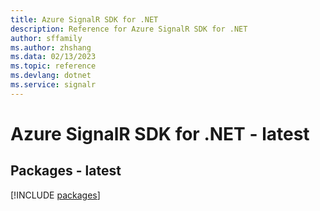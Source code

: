 ```yaml
---
title: Azure SignalR SDK for .NET
description: Reference for Azure SignalR SDK for .NET
author: sffamily
ms.author: zhshang
ms.data: 02/13/2023
ms.topic: reference
ms.devlang: dotnet
ms.service: signalr
---
```

# Azure SignalR SDK for .NET - latest
## Packages - latest
[!INCLUDE [packages](signalr-index.md)]